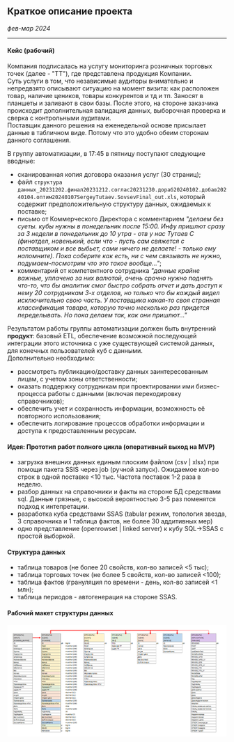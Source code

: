 ## Краткое описание проекта
*фев-мар 2024*

<hr>

#### Кейс (рабочий)
Компания подписалась на услугу мониторинга розничных торговых точек (далее - "ТТ"), где представлена продукция Компании.
<br>Суть услуги в том, что независимые аудиторы внимательно и непредвзято описывают ситуацию на момент визита: как расположен товар, наличие цеников, товары конкурентов и тд и тп. Заносят в планшеты и заливают в свои базы. После этого, на стороне заказчика происходит дополнительная валидация данных, выборочная проверка и сверка с контрольными аудитами.
<br>Поставщик данного решения на еженедельной основе присылает данные в табличном виде. Потому что это удобно обеим сторонам данного соглашения.

В группу автоматизации, в 17:45 в пятницу поступают следующие вводные:
- сканированная копия договора оказания услуг (30 страниц);
- файл ```структура данных_20231202.финал20231212.соглас20231230.дораб20240102.добав20240104.оптим20240107SergeyTutaev.SovsevFinal_out.xls```, который содержит предположительную структуру данных, ожидаемых к поставке;
- письмо от Коммерческого Директора с комментарием *"делаем без суеты. кубы нужны в понедельник после 15:00. Инфу пришлют сразу за 3 недели в понедельник до 10 утра - отв у нас Тутаев С (финотдел, новенький, если что - пусть сам свяжется с поставщиком и все выбьет, сами ничего не делаете! - только ему напомните). Пока соберите как есть, ни с чем связывать не нужно, подумаем-посмотрим что это такое вообще..."*;
- комментарий от компетентного сотрудника *"данные крайне важные, уплачено за них валютой, очень срочно нужно поднять что-то, что бы аналитик смог быстро собрать отчет и дать доступ к нему 20 сотрудникам 3-х отделов, но только что бы каждый видел исключительно свою часть. У поставщика какая-то своя странная классификация товара, которую точно несколько раз придется переделывать. Но пока делаем так, как они пришлют..."*

Результатом работы группы автоматизации должен быть внутренний **продукт**: базовый ETL, обеспечение возможной последующей интеграции этого источника с уже существующей системой данных, для конечных пользователей куб с данными.
<br>Дополнительно необходимо:
- рассмотреть публикацию/доставку данных заинтересованным лицам, с учетом зоны ответственности;
- оказать поддержку сотрудникам при проектировании ими бизнес-процесса работы с данными (включая перекодировку справочников);
- обеспечить учет и сохранность информации, возможность её повторного использования;
- обеспечить логирование процессов обработки информации и доступа к предоставленным ресурсам.

#### <span style="color🍅">Идея:</span> Прототип работ полного цикла (оперативный выход на MVP)
- загрузка внешних данных единым плоским файлом (csv | xlsx) при помощи пакета SSIS через job (ручной запуск). Ожидаемое кол-во строк в одной поставке <10 тыс. Частота поставок 1-2 раза в неделю.
- разбор данных на справочники и факты на стороне БД средствами sql. Данные грязные, с высокой вероятностью 3-5 раз поменятся подход к интепретации.
- разработка куба средствами SSAS (tabular режим, топология звезда, 3 справочника и 1 таблица фактов, не более 30 аддитивных мер)
- одно представление (openrowset | linked server) к кубу SQL->SSAS с простой выборкой. 

#### Структура данных
- таблица товаров (не более 20 свойств, кол-во записей <5 тыс);
- таблица торговых точек (не более 5 свойств, кол-во записей <100);
- таблица фактов (грануляция по времени - день, кол-во записей <1 млн);
- таблица периодов - автогенерация на стороне SSAS.

#### Рабочий макет структуры данных
![schema.png](src%2Fschema.png)
